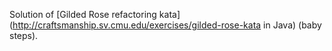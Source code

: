 Solution of [Gilded Rose refactoring kata](http://craftsmanship.sv.cmu.edu/exercises/gilded-rose-kata in Java) (baby steps).
